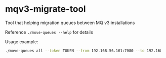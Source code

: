mqv3-migrate-tool
=================

Tool that helping migration queues between MQ v3 installations

Reference `./move-queues --help` for details

Usage example:

```sh
./move-queues all --token TOKEN --from 192.168.56.101:7080 --to 192.168.56.101:8080 --auth 192.168.56.101:8090
```
